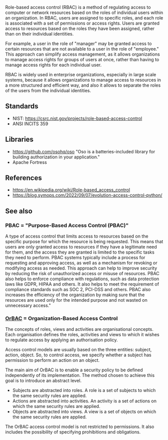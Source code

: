Role-based access control (RBAC) is a method of regulating access to computer or network resources based on the roles of individual users within an organization. In RBAC, users are assigned to specific roles, and each role is associated with a set of permissions or access rights. Users are granted access to resources based on the roles they have been assigned, rather than on their individual identities.

For example, a user in the role of "manager" may be granted access to certain resources that are not available to a user in the role of "employee." This approach can simplify access management, as it allows organizations to manage access rights for groups of users at once, rather than having to manage access rights for each individual user.

RBAC is widely used in enterprise organizations, especially in large scale systems, because it allows organizations to manage access to resources in a more structured and efficient way, and also it allows to separate the roles of the users from the individual identities.

## Standards

-  NIST: https://csrc.nist.gov/projects/role-based-access-control
-  ANSI INCITS 359

## Libraries

- https://github.com/osohq/oso "Oso is a batteries-included library for building authorization in your application."
- Apache Fortress

## References

- https://en.wikipedia.org/wiki/Role-based_access_control
- https://blog.symops.com/2022/09/07/evolution-access-control-python/

## See also

### PBAC = "Purpose-Based Access Control (PBAC)"

A type of access control that limits access to resources based on the specific purpose for which the resource is being requested. This means that users are only granted access to resources if they have a legitimate need for them, and the access they are granted is limited to the specific tasks they need to perform. PBAC systems typically include a process for requesting and approving access, as well as a mechanism for revoking or modifying access as needed. This approach can help to improve security by reducing the risk of unauthorized access or misuse of resources. PBAC also helps to enforce compliance with regulations, such as data protection laws like GDPR, HIPAA and others. It also helps to meet the requirement of compliance standards such as SOC 2, PCI-DSS and others. 
PBAC also increases the efficiency of the organization by making sure that the resources are used only for the intended purpose and not wasted on unnecessary access."

### [OrBAC](https://fr.wikipedia.org/wiki/Contr%C3%B4le_d%27acc%C3%A8s_bas%C3%A9_sur_l%27organisation) = Organization-Based Access Control

The concepts of roles, views and activities are organisational concepts. Each organisation defines the roles, activities and views to which it wishes to regulate access by applying an authorisation policy.

Access control models are usually based on the three entities: subject, action, object. So, to control access, we specify whether a subject has permission to perform an action on an object.

The main aim of OrBAC is to enable a security policy to be defined independently of its implementation. The method chosen to achieve this goal is to introduce an abstract level.

- Subjects are abstracted into roles. A role is a set of subjects to which the same security rules are applied.
- Actions are abstracted into activities. An activity is a set of actions on which the same security rules are applied.
- Objects are abstracted into views. A view is a set of objects on which the same security rules are applied.

The OrBAC access control model is not restricted to permissions. It also includes the possibility of specifying prohibitions and obligations.